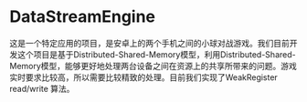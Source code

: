 # DataStreamEngine
这是一个特定应用的项目，是安卓上的两个手机之间的小球对战游戏。我们目前开发这个项目是基于Distributed-Shared-Memory模型，利用Distributed-Shared-Memory模型，能够更好地处理两台设备之间在资源上的共享所带来的问题。游戏实时要求比较高，所以需要比较精致的处理。目前我们实现了WeakRegister read/write 算法。


